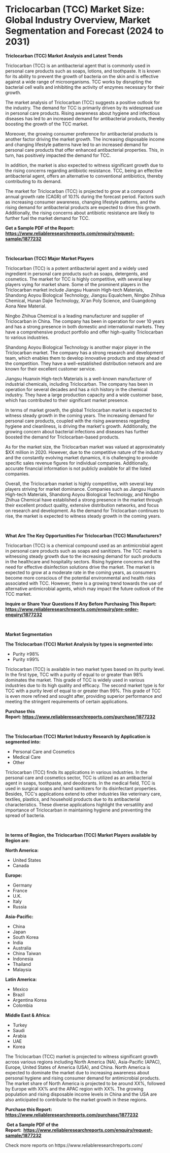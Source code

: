 <p><h1>Triclocarban (TCC) Market Size: Global Industry Overview, Market Segmentation and Forecast (2024 to 2031)</h1></p><p><strong>Triclocarban (TCC) Market Analysis and Latest Trends</strong></p>
<p><p>Triclocarban (TCC) is an antibacterial agent that is commonly used in personal care products such as soaps, lotions, and toothpaste. It is known for its ability to prevent the growth of bacteria on the skin and is effective against a wide range of microorganisms. TCC works by disrupting the bacterial cell walls and inhibiting the activity of enzymes necessary for their growth.</p><p>The market analysis of Triclocarban (TCC) suggests a positive outlook for the industry. The demand for TCC is primarily driven by its widespread use in personal care products. Rising awareness about hygiene and infectious diseases has led to an increased demand for antibacterial products, thereby boosting the growth of the TCC market.</p><p>Moreover, the growing consumer preference for antibacterial products is another factor driving the market growth. The increasing disposable income and changing lifestyle patterns have led to an increased demand for personal care products that offer enhanced antibacterial properties. This, in turn, has positively impacted the demand for TCC.</p><p>In addition, the market is also expected to witness significant growth due to the rising concerns regarding antibiotic resistance. TCC, being an effective antibacterial agent, offers an alternative to conventional antibiotics, thereby contributing to its demand.</p><p>The market for Triclocarban (TCC) is projected to grow at a compound annual growth rate (CAGR) of 10.1% during the forecast period. Factors such as increasing consumer awareness, changing lifestyle patterns, and the rising demand for antibacterial products are expected to drive this growth. Additionally, the rising concerns about antibiotic resistance are likely to further fuel the market demand for TCC.</p></p>
<p><strong>Get a Sample PDF of the Report:&nbsp; <a href="https://www.reliableresearchreports.com/enquiry/request-sample/1877232">https://www.reliableresearchreports.com/enquiry/request-sample/1877232</a></strong></p>
<p>&nbsp;</p>
<p><strong>Triclocarban (TCC) Major Market Players</strong></p>
<p><p>Triclocarban (TCC) is a potent antibacterial agent and a widely used ingredient in personal care products such as soaps, detergents, and cosmetics. The market for TCC is highly competitive, with several key players vying for market share. Some of the prominent players in the Triclocarban market include Jiangsu Huanxin High-tech Materials, Shandong Aoyou Biological Technology, Jiangsu Equalchem, Ningbo Zhihua Chemical, Hunan Dajie Technology, Xi'an Poly Science, and Guangdong Aona New Material.</p><p>Ningbo Zhihua Chemical is a leading manufacturer and supplier of Triclocarban in China. The company has been in operation for over 10 years and has a strong presence in both domestic and international markets. They have a comprehensive product portfolio and offer high-quality Triclocarban to various industries.</p><p>Shandong Aoyou Biological Technology is another major player in the Triclocarban market. The company has a strong research and development team, which enables them to develop innovative products and stay ahead of the competition. They have a well-established distribution network and are known for their excellent customer service.</p><p>Jiangsu Huanxin High-tech Materials is a well-known manufacturer of industrial chemicals, including Triclocarban. The company has been in operation for several decades and has a rich history in the chemical industry. They have a large production capacity and a wide customer base, which has contributed to their significant market presence.</p><p>In terms of market growth, the global Triclocarban market is expected to witness steady growth in the coming years. The increasing demand for personal care products, coupled with the rising awareness regarding hygiene and cleanliness, is driving the market's growth. Additionally, the growing concern about bacterial infections and diseases has further boosted the demand for Triclocarban-based products.</p><p>As for the market size, the Triclocarban market was valued at approximately $XX million in 2020. However, due to the competitive nature of the industry and the constantly evolving market dynamics, it is challenging to provide specific sales revenue figures for individual companies. Additionally, accurate financial information is not publicly available for all the listed companies.</p><p>Overall, the Triclocarban market is highly competitive, with several key players striving for market dominance. Companies such as Jiangsu Huanxin High-tech Materials, Shandong Aoyou Biological Technology, and Ningbo Zhihua Chemical have established a strong presence in the market through their excellent product quality, extensive distribution networks, and focus on research and development. As the demand for Triclocarban continues to rise, the market is expected to witness steady growth in the coming years.</p></p>
<p>&nbsp;</p>
<p><strong>What Are The Key Opportunities For Triclocarban (TCC) Manufacturers?</strong></p>
<p><p>Triclocarban (TCC) is a chemical compound used as an antimicrobial agent in personal care products such as soaps and sanitizers. The TCC market is witnessing steady growth due to the increasing demand for such products in the healthcare and hospitality sectors. Rising hygiene concerns and the need for effective disinfection solutions drive the market. The market is expected to grow at a moderate rate in the coming years, as consumers become more conscious of the potential environmental and health risks associated with TCC. However, there is a growing trend towards the use of alternative antimicrobial agents, which may impact the future outlook of the TCC market.</p></p>
<p><strong>Inquire or Share Your Questions If Any Before Purchasing This Report: <a href="https://www.reliableresearchreports.com/enquiry/pre-order-enquiry/1877232">https://www.reliableresearchreports.com/enquiry/pre-order-enquiry/1877232</a></strong></p>
<p>&nbsp;</p>
<p><strong>Market Segmentation</strong></p>
<p><strong>The Triclocarban (TCC) Market Analysis by types is segmented into:</strong></p>
<p><ul><li>Purity ≥98%</li><li>Purity ≥99%</li></ul></p>
<p><p>Triclocarban (TCC) is available in two market types based on its purity level. In the first type, TCC with a purity of equal to or greater than 98% dominates the market. This grade of TCC is widely used in various industries due to its high quality and efficacy. The second market type is for TCC with a purity level of equal to or greater than 99%. This grade of TCC is even more refined and sought after, providing superior performance and meeting the stringent requirements of certain applications.</p></p>
<p><strong>Purchase this Report:&nbsp;<a href="https://www.reliableresearchreports.com/purchase/1877232">https://www.reliableresearchreports.com/purchase/1877232</a></strong></p>
<p>&nbsp;</p>
<p><strong>The Triclocarban (TCC) Market Industry Research by Application is segmented into:</strong></p>
<p><ul><li>Personal Care and Cosmetics</li><li>Medical Care</li><li>Other</li></ul></p>
<p><p>Triclocarban (TCC) finds its applications in various industries. In the personal care and cosmetics sector, TCC is utilized as an antibacterial agent in soaps, toothpaste, and deodorants. In the medical field, TCC is used in surgical soaps and hand sanitizers for its disinfectant properties. Besides, TCC's applications extend to other industries like veterinary care, textiles, plastics, and household products due to its antibacterial characteristics. These diverse applications highlight the versatility and importance of Triclocarban in maintaining hygiene and preventing the spread of bacteria.</p></p>
<p>&nbsp;</p>
<p><strong>In terms of Region, the Triclocarban (TCC) Market Players available by Region are:</strong></p>
<p>
    <p> <strong> North America: </strong>
        <ul>
            <li>United States</li>
            <li>Canada</li>
        </ul>
        </p> 
    <p> <strong> Europe: </strong>
        <ul>
            <li>Germany</li>
            <li>France</li>
            <li>U.K.</li>
            <li>Italy</li>
            <li>Russia</li>
        </ul>
        </p> 
    <p> <strong> Asia-Pacific: </strong>
        <ul>
            <li>China</li>
            <li>Japan</li>
            <li>South Korea</li>
            <li>India</li>
            <li>Australia</li>
            <li>China Taiwan</li>
            <li>Indonesia</li>
            <li>Thailand</li>
            <li>Malaysia</li>
        </ul>
        </p> 
    <p> <strong> Latin America: </strong>
        <ul>
            <li>Mexico</li>
            <li>Brazil</li>
            <li>Argentina Korea</li>
            <li>Colombia</li>
        </ul>
        </p> 
    <p> <strong> Middle East & Africa: </strong>
        <ul>
            <li>Turkey</li>
            <li>Saudi</li>
            <li>Arabia</li>
            <li>UAE</li>
            <li>Korea</li>
        </ul>
    </p>
    </p>
<p><p>The Triclocarban (TCC) market is projected to witness significant growth across various regions including North America (NA), Asia-Pacific (APAC), Europe, United States of America (USA), and China. North America is expected to dominate the market due to increasing awareness about personal hygiene and rising consumer demand for antimicrobial products. The market share of North America is projected to be around XX%, followed by Europe with XX% and the APAC region with XX%. The growing population and rising disposable income levels in China and the USA are also anticipated to contribute to the market growth in these regions.</p></p>
<p><strong>Purchase this Report: <a href="https://www.reliableresearchreports.com/purchase/1877232">https://www.reliableresearchreports.com/purchase/1877232</a></strong></p>
<p>&nbsp;<strong>Get a Sample PDF of the Report:&nbsp;&nbsp;<a href="https://www.reliableresearchreports.com/enquiry/request-sample/1877232">https://www.reliableresearchreports.com/enquiry/request-sample/1877232</a></strong></p>
<p><strong></strong></p>
<p>Check more reports on https://www.reliableresearchreports.com/</p>